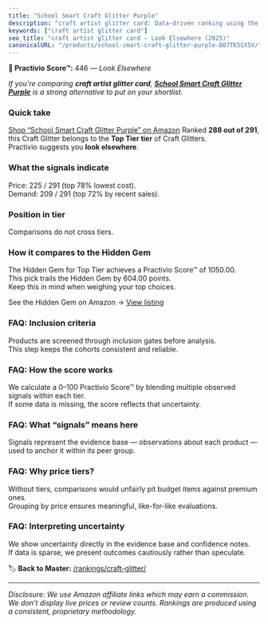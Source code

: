 ```yaml
---
title: "School Smart Craft Glitter Purple"
description: "craft artist glitter card: Data-driven ranking using the Practivio Score™. Positioned by quality, value, demand, findability, momentum."
keywords: ["craft artist glitter card"]
seo_title: "craft artist glitter card — Look Elsewhere (2025)"
canonicalURL: "/products/school-smart-craft-glitter-purple-B07TK5SX5V/"
---
```


**🚫 Practivio Score™:** 446 — _Look Elsewhere_


*If you're comparing **craft artist glitter card**, **[School Smart Craft Glitter Purple](https://www.amazon.com/dp/B07TK5SX5V?tag=practivio-20)** is a strong alternative to put on your shortlist.*
### Quick take
[Shop “School Smart Craft Glitter Purple” on Amazon](https://www.amazon.com/dp/B07TK5SX5V?tag=practivio-20)
Ranked **288 out of 291**, this Craft Glitter belongs to the **Top Tier tier** of Craft Glitters.  
Practivio suggests you **look elsewhere**.

### What the signals indicate
Price: 225 / 291 (top 78% lowest cost).  
Demand: 209 / 291 (top 72% by recent sales).

### Position in tier
Comparisons do not cross tiers.

### How it compares to the Hidden Gem
The Hidden Gem for Top Tier achieves a Practivio Score™ of 1050.00.  
This pick trails the Hidden Gem by 604.00 points.  
Keep this in mind when weighing your top choices.  

See the Hidden Gem on Amazon → [View listing](https://www.amazon.com/dp/B073PXWWJG?tag=practivio-20)

### FAQ: Inclusion criteria
Products are screened through inclusion gates before analysis.  
This step keeps the cohorts consistent and reliable.

### FAQ: How the score works
We calculate a 0–100 Practivio Score™ by blending multiple observed signals within each tier.  
If some data is missing, the score reflects that uncertainty.

### FAQ: What “signals” means here
Signals represent the evidence base — observations about each product — used to anchor it within its peer group.

### FAQ: Why price tiers?
Without tiers, comparisons would unfairly pit budget items against premium ones.  
Grouping by price ensures meaningful, like-for-like evaluations.

### FAQ: Interpreting uncertainty
We show uncertainty directly in the evidence base and confidence notes.  
If data is sparse, we present outcomes cautiously rather than speculate.


🏷️ **Back to Master:** [/rankings/craft-glitter/](/rankings/craft-glitter/)

---
_Disclosure: We use Amazon affiliate links which may earn a commission. We don’t display live prices or review counts. Rankings are produced using a consistent, proprietary methodology._
